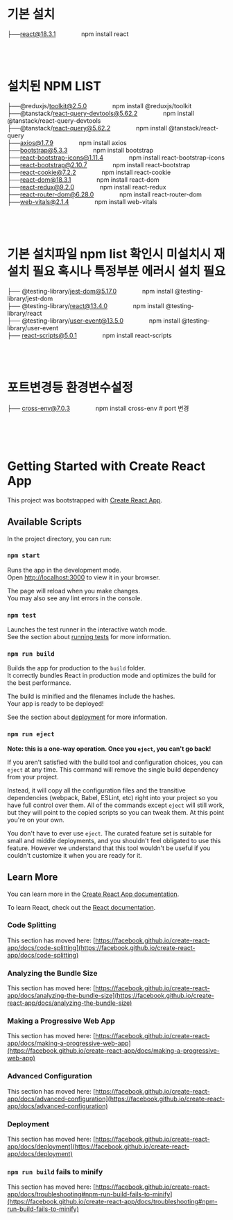 # 기본 설치
├──react@18.3.1   &nbsp;&nbsp; &nbsp; &nbsp;&nbsp; &nbsp; &nbsp; &nbsp;   npm install react
<br/><br/><br/><br/>

# 설치된 NPM LIST
├──@reduxjs/toolkit@2.5.0            &nbsp;&nbsp; &nbsp; &nbsp;&nbsp; &nbsp; &nbsp; &nbsp;      npm install @reduxjs/toolkit\
├──@tanstack/react-query-devtools@5.62.2  &nbsp;&nbsp; &nbsp; &nbsp;&nbsp; &nbsp; &nbsp; &nbsp; npm install @tanstack/react-query-devtools\
├──@tanstack/react-query@5.62.2        &nbsp;&nbsp; &nbsp; &nbsp;&nbsp; &nbsp; &nbsp; &nbsp;    npm install @tanstack/react-query\
├──axios@1.7.9                    &nbsp;&nbsp; &nbsp; &nbsp;&nbsp; &nbsp; &nbsp; &nbsp;      npm install axios\
├──bootstrap@5.3.3                   &nbsp;&nbsp; &nbsp; &nbsp;&nbsp; &nbsp; &nbsp; &nbsp;     npm install bootstrap\
├──react-bootstrap-icons@1.11.4     &nbsp;&nbsp; &nbsp; &nbsp;&nbsp; &nbsp; &nbsp; &nbsp;     npm install react-bootstrap-icons\
├──react-bootstrap@2.10.7             &nbsp;&nbsp; &nbsp; &nbsp;&nbsp; &nbsp; &nbsp; &nbsp;     npm install react-bootstrap\
├──react-cookie@7.2.2                 &nbsp;&nbsp; &nbsp; &nbsp;&nbsp; &nbsp; &nbsp; &nbsp;     npm install react-cookie\
├──react-dom@18.3.1                   &nbsp;&nbsp; &nbsp; &nbsp;&nbsp; &nbsp; &nbsp; &nbsp;     npm install react-dom\
├──react-redux@9.2.0                 &nbsp;&nbsp; &nbsp; &nbsp;&nbsp; &nbsp; &nbsp; &nbsp;      npm install react-redux\
├──react-router-dom@6.28.0          &nbsp;&nbsp; &nbsp; &nbsp;&nbsp; &nbsp; &nbsp; &nbsp;     npm install react-router-dom                    
├──web-vitals@2.1.4                   &nbsp;&nbsp; &nbsp; &nbsp;&nbsp; &nbsp; &nbsp; &nbsp;     npm install web-vitals
<br/><br/><br/><br/>


# 기본 설치파일  npm list 확인시 미설치시 재설치 필요 혹시나 특정부분 에러시 설치 필요
├── @testing-library/jest-dom@5.17.0   &nbsp;&nbsp; &nbsp; &nbsp;&nbsp; &nbsp; &nbsp; &nbsp;   npm install @testing-library/jest-dom\
├── @testing-library/react@13.4.0     &nbsp;&nbsp; &nbsp; &nbsp;&nbsp; &nbsp; &nbsp; &nbsp;   npm install @testing-library/react\
├── @testing-library/user-event@13.5.0 &nbsp;&nbsp; &nbsp; &nbsp;&nbsp; &nbsp; &nbsp; &nbsp;   npm install @testing-library/user-event\
├── react-scripts@5.0.1               &nbsp;&nbsp; &nbsp; &nbsp;&nbsp; &nbsp; &nbsp; &nbsp;   npm install react-scripts
<br/><br/><br/><br/>


# 포트변경등 환경변수설정
├── cross-env@7.0.3               &nbsp;&nbsp; &nbsp; &nbsp;&nbsp; &nbsp; &nbsp; &nbsp;     npm install cross-env # port 변경\
<br/><br/><br/><br/>


















# Getting Started with Create React App

This project was bootstrapped with [Create React App](https://github.com/facebook/create-react-app).

## Available Scripts

In the project directory, you can run:

### `npm start`

Runs the app in the development mode.\
Open [http://localhost:3000](http://localhost:3000) to view it in your browser.

The page will reload when you make changes.\
You may also see any lint errors in the console.

### `npm test`

Launches the test runner in the interactive watch mode.\
See the section about [running tests](https://facebook.github.io/create-react-app/docs/running-tests) for more information.

### `npm run build`

Builds the app for production to the `build` folder.\
It correctly bundles React in production mode and optimizes the build for the best performance.

The build is minified and the filenames include the hashes.\
Your app is ready to be deployed!

See the section about [deployment](https://facebook.github.io/create-react-app/docs/deployment) for more information.

### `npm run eject`

**Note: this is a one-way operation. Once you `eject`, you can't go back!**

If you aren't satisfied with the build tool and configuration choices, you can `eject` at any time. This command will remove the single build dependency from your project.

Instead, it will copy all the configuration files and the transitive dependencies (webpack, Babel, ESLint, etc) right into your project so you have full control over them. All of the commands except `eject` will still work, but they will point to the copied scripts so you can tweak them. At this point you're on your own.

You don't have to ever use `eject`. The curated feature set is suitable for small and middle deployments, and you shouldn't feel obligated to use this feature. However we understand that this tool wouldn't be useful if you couldn't customize it when you are ready for it.

## Learn More

You can learn more in the [Create React App documentation](https://facebook.github.io/create-react-app/docs/getting-started).

To learn React, check out the [React documentation](https://reactjs.org/).

### Code Splitting

This section has moved here: [https://facebook.github.io/create-react-app/docs/code-splitting](https://facebook.github.io/create-react-app/docs/code-splitting)

### Analyzing the Bundle Size

This section has moved here: [https://facebook.github.io/create-react-app/docs/analyzing-the-bundle-size](https://facebook.github.io/create-react-app/docs/analyzing-the-bundle-size)

### Making a Progressive Web App

This section has moved here: [https://facebook.github.io/create-react-app/docs/making-a-progressive-web-app](https://facebook.github.io/create-react-app/docs/making-a-progressive-web-app)

### Advanced Configuration

This section has moved here: [https://facebook.github.io/create-react-app/docs/advanced-configuration](https://facebook.github.io/create-react-app/docs/advanced-configuration)

### Deployment

This section has moved here: [https://facebook.github.io/create-react-app/docs/deployment](https://facebook.github.io/create-react-app/docs/deployment)

### `npm run build` fails to minify

This section has moved here: [https://facebook.github.io/create-react-app/docs/troubleshooting#npm-run-build-fails-to-minify](https://facebook.github.io/create-react-app/docs/troubleshooting#npm-run-build-fails-to-minify)
